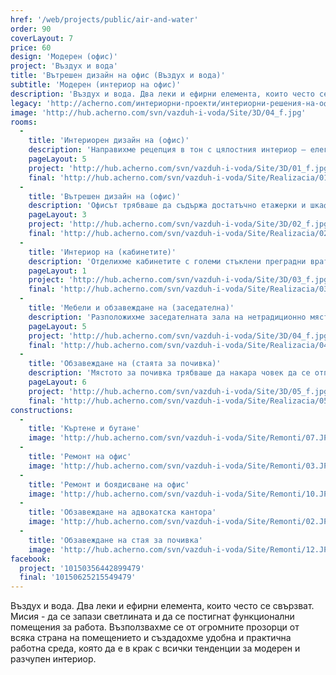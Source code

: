 ```yaml
---
href: '/web/projects/public/air-and-water'
order: 90
coverLayout: 7
price: 60
design: 'Модерен (офис)'
project: 'Въздух и вода'
title: 'Вътрешен дизайн на офис (Въздух и вода)'
subtitle: 'Модерен (интериор на офис)'
description: 'Въздух и вода. Два леки и ефирни елемента, които често се свързват. Мисия - да се запази светлината и да се постигнат функционални помещения за работа. Възползвахме се от огромните прозорци от всяка страна на помещението и създадохме удобна и практична работна среда, която да е в крак с всички тенденции за модерен и разчупен интериор. '
legacy: 'http://acherno.com/интериорни-проекти/интериорни-решения-на-офиси/въздух-и-вода/интериорен-проект.html'
image: 'http://hub.acherno.com/svn/vazduh-i-voda/Site/3D/04_f.jpg'
rooms:
  -
    title: 'Интериорен дизайн на (офис)'
    description: 'Направихме рецепция в тон с цялостния интериор – елегантна комбинация между сиво и бяло. Запазихме огромните прозорци от всяка страна на помещението и ги съчетахме с мек и приятен цвят на стените, за да придадем уют на помещението.'
    pageLayout: 5
    project: 'http://hub.acherno.com/svn/vazduh-i-voda/Site/3D/01_f.jpg'
    final: 'http://hub.acherno.com/svn/vazduh-i-voda/Site/Realizacia/01.jpg'
  -
    title: 'Вътрешен дизайн на (офис)'
    description: 'Офисът трябваше да съдържа достатъчно етажерки и шкафчета, които да поберат големия архив на фирмата, затова се погрижихме всичко да е както го иска клиентът. За да направим офиса елегантен и красив, използвахме комбинацията от стъкло и мебели от ПДЧ материал, съчетани с успокояващ и приятен цвят на стените. Поставихме окачен таван Армстронг, за да създадем истински шедьовър на интериорния дизайн. Резултатът не изневери на предварителния замисъл - кабинетите станаха изключително красиви и елегатни, без това да е за сметка на практичността и удобството'
    pageLayout: 3
    project: 'http://hub.acherno.com/svn/vazduh-i-voda/Site/3D/02_f.jpg'
    final: 'http://hub.acherno.com/svn/vazduh-i-voda/Site/Realizacia/02.jpg'
  -
    title: 'Интериор на (кабинетите)'
    description: 'Отделихме кабинетите с големи стъклени преградни врати. Боядисахме стените в мек, нежен цвят, който да придава спокойна работна атмосфера. Запазихме големите прозорци, съчетахме ги с ефирни щори и поставихме бели гланцови плоскости в мебелите, които да отразяват светлината'
    pageLayout: 1
    project: 'http://hub.acherno.com/svn/vazduh-i-voda/Site/3D/03_f.jpg'
    final: 'http://hub.acherno.com/svn/vazduh-i-voda/Site/Realizacia/03.jpg'
  -
    title: 'Мебели и обзавеждане на (заседателна)'
    description: 'Разположихме заседателната зала на нетрадиционно място – сред всички останали кабинети. Така съвещанията ще се случват пред целия колектив, а не зад затворени врати. Поставихме ефирни щори на прозорците, максимално пропускащи светлината, за да може помещението да бъде приветливо. '
    pageLayout: 5
    project: 'http://hub.acherno.com/svn/vazduh-i-voda/Site/3D/04_f.jpg'
    final: 'http://hub.acherno.com/svn/vazduh-i-voda/Site/Realizacia/04.jpg'
  -
    title: 'Обзавеждане на (стаята за почивка)'
    description: 'Мястото за почивка трябваше да накара човек да се отпусне. Така стигнахме до идеята, да оформим помещението като барплот с множество столчета. В дъното поставихме необходимите мебели, допълнени от микровълнова фурна, за да може всеки да хапне вкусно в обедната почивка. Запазихме концепцията на гланцовите мебели, допълващи множеството прозорци в помещението. За да не изневерим на цялостната концепция, тук също поставихме големи прозорци с красиви и ефирни щори. '
    pageLayout: 6
    project: 'http://hub.acherno.com/svn/vazduh-i-voda/Site/3D/05_f.jpg'
    final: 'http://hub.acherno.com/svn/vazduh-i-voda/Site/Realizacia/05.jpg'
constructions:
  - 
    title: 'Къртене и бутане'
    image: 'http://hub.acherno.com/svn/vazduh-i-voda/Site/Remonti/07.JPG'
  - 
    title: 'Ремонт на офис'
    image: 'http://hub.acherno.com/svn/vazduh-i-voda/Site/Remonti/03.JPG'
  - 
    title: 'Ремонт и боядисване на офис'
    image: 'http://hub.acherno.com/svn/vazduh-i-voda/Site/Remonti/10.JPG'
  - 
    title: 'Обзавеждане на адвокатска кантора'
    image: 'http://hub.acherno.com/svn/vazduh-i-voda/Site/Remonti/02.JPG'
  - 
    title: 'Обзавеждане на стая за почивка'
    image: 'http://hub.acherno.com/svn/vazduh-i-voda/Site/Remonti/12.JPG'
facebook:
  project: '10150356442899479'
  final: '10150625215549479'
---
```

Въздух и вода. Два леки и ефирни елемента, които често се свързват. Мисия - да се запази светлината и да се постигнат функционални помещения за работа. Възползвахме се от огромните прозорци от всяка страна на помещението и създадохме удобна и практична работна среда, която да е в крак с всички тенденции за модерен и разчупен интериор. 
